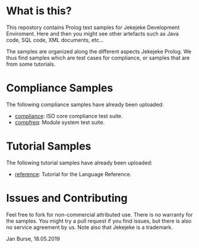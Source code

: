# What is this?

This repostory contains Prolog text samples for Jekejeke
Development Enviroment. Here and then you might see other artefacts
such as Java code, SQL code, XML documents, etc...

The samples are organized along the different aspects
Jekejeke Prolog. We thus find samples which are test cases
for compliance, or samples that are from some tutorials.

# Compliance Samples

The following compliance samples have already been uploaded:
- [compliance](compliance):
  ISO core compliance test suite.
- [compfreq](compfreq):
  Module system test suite.

# Tutorial Samples

The following tutorial samples have already been uploaded:
- [reference](reference):
  Tutorial for the Language Reference.

# Issues and Contributing

Feel free to fork for non-commercial attributed use. There
 is no warranty for the samples. You might try a pull
request if you find issues, but there is also no service
agreement by us. Note also that Jekejeke is a trademark.

Jan Burse, 18.05.2019

